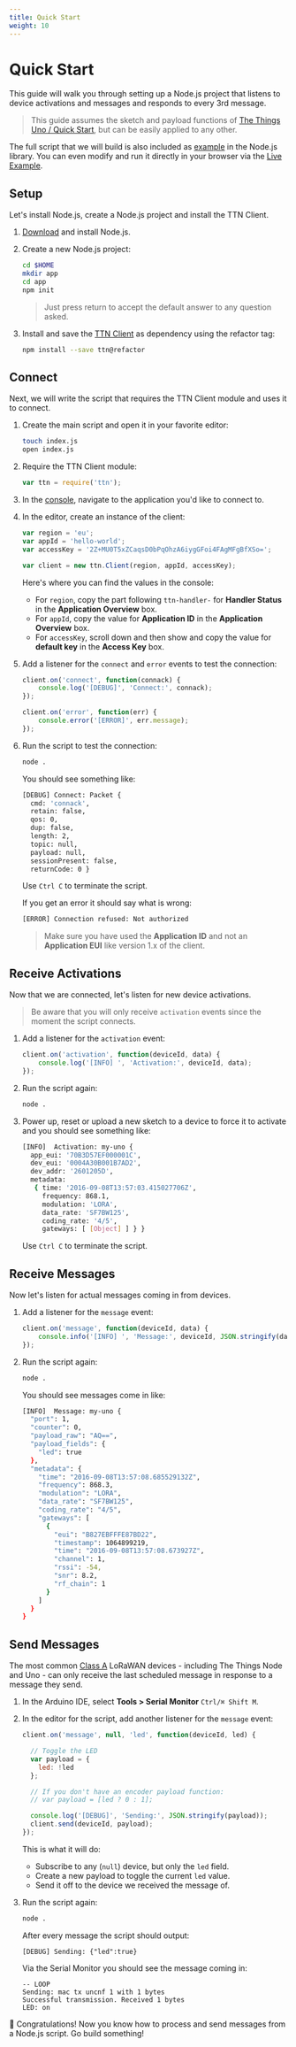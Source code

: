 ```yaml
---
title: Quick Start
weight: 10
---
```


# Quick Start

This guide will walk you through setting up a Node.js project that listens to device activations and messages and responds to every 3rd message.

> This guide assumes the sketch and payload functions of [The Things Uno / Quick Start](/uno/#quick-start), but can be easily applied to any other.

The full script that we will build is also included as [example](https://github.com/TheThingsNetwork/node-app-lib/blob/master/src/example.js) in the Node.js library. You can even modify and run it directly in your browser via the [Live Example](#live-example).

## Setup
Let's install Node.js, create a Node.js project and install the TTN Client.

1.  [Download](https://nodejs.org/en/download/) and install Node.js.
2.  Create a new Node.js project:

    ```bash
    cd $HOME
    mkdir app
    cd app
    npm init
    ```

    > Just press return to accept the default answer to any question asked.

3.  Install and save the [TTN Client](https://www.npmjs.com/package/ttn) as dependency using the refactor tag:

    ```bash
    npm install --save ttn@refactor
    ```

## Connect
Next, we will write the script that requires the TTN Client module and uses it to connect.

1.  Create the main script and open it in your favorite editor:

    ```bash
    touch index.js
    open index.js
    ```

2.  Require the TTN Client module:

    ```js
    var ttn = require('ttn');
    ```

3.  In the [console](https://preview.console.thethingsnetwork.org/applications), navigate to the application you'd like to connect to.

5.  In the editor, create an instance of the client:

    ```js 
    var region = 'eu';
    var appId = 'hello-world';
    var accessKey = '2Z+MU0T5xZCaqsD0bPqOhzA6iygGFoi4FAgMFgBfXSo=';
    
    var client = new ttn.Client(region, appId, accessKey);
    ```

    Here's where you can find the values in the console:
    
    * For `region`, copy the part following `ttn-handler-` for **Handler Status** in the **Application Overview** box.
    * For `appId`, copy the value for **Application ID** in the **Application Overview** box.
    * For `accessKey`, scroll down and then show and copy the value for **default key** in the **Access Key** box.

6.  Add a listener for the `connect` and `error` events to test the connection:

    ```js 
    client.on('connect', function(connack) {
        console.log('[DEBUG]', 'Connect:', connack);
    });
    
    client.on('error', function(err) {
        console.error('[ERROR]', err.message);
    });
    ```
 
7.  Run the script to test the connection:

    ```bash
    node .
    ```

    You should see something like:

    ```bash
    [DEBUG] Connect: Packet {
      cmd: 'connack',
      retain: false,
      qos: 0,
      dup: false,
      length: 2,
      topic: null,
      payload: null,
      sessionPresent: false,
      returnCode: 0 }
    ```

    Use `Ctrl C` to terminate the script.

    If you get an error it should say what is wrong:

    ```bash
    [ERROR] Connection refused: Not authorized
    ```

    > Make sure you have used the **Application ID** and not an **Application EUI** like version 1.x of the client.

## Receive Activations
Now that we are connected, let's listen for new device activations.

> Be aware that you will only receive `activation` events since the moment the script connects.

1.  Add a listener for the `activation` event:

    ```js
    client.on('activation', function(deviceId, data) {
        console.log('[INFO] ', 'Activation:', deviceId, data);
    });
    ```

2.  Run the script again:

    ```bash
    node .
    ```

3.  Power up, reset or upload a new sketch to a device to force it to activate and you should see something like:

    ```bash
    [INFO]  Activation: my-uno {
      app_eui: '70B3D57EF000001C',
      dev_eui: '0004A30B001B7AD2',
      dev_addr: '2601205D',
      metadata:
       { time: '2016-09-08T13:57:03.415027706Z',
         frequency: 868.1,
         modulation: 'LORA',
         data_rate: 'SF7BW125',
         coding_rate: '4/5',
         gateways: [ [Object] ] } }
    ```

    Use `Ctrl C` to terminate the script.    

## Receive Messages
Now let's listen for actual messages coming in from devices.

1.  Add a listener for the `message` event:

    ```js
    client.on('message', function(deviceId, data) {
        console.info('[INFO] ', 'Message:', deviceId, JSON.stringify(data, null, 2));
    });
    ```

2.  Run the script again:

    ```bash
    node .
    ```

    You should see messages come in like:

    ```bash
    [INFO]  Message: my-uno {
      "port": 1,
      "counter": 0,
      "payload_raw": "AQ==",
      "payload_fields": {
        "led": true
      },
      "metadata": {
        "time": "2016-09-08T13:57:08.685529132Z",
        "frequency": 868.3,
        "modulation": "LORA",
        "data_rate": "SF7BW125",
        "coding_rate": "4/5",
        "gateways": [
          {
            "eui": "B827EBFFFE87BD22",
            "timestamp": 1064899219,
            "time": "2016-09-08T13:57:08.673927Z",
            "channel": 1,
            "rssi": -54,
            "snr": 8.2,
            "rf_chain": 1
          }
        ]
      }
    }
    ```

## Send Messages
The most common [Class A](https://www.lora-alliance.org/What-Is-LoRa/Technology) LoRaWAN devices - including The Things Node and Uno - can only receive the last scheduled message in response to a message they send.

1.  In the Arduino IDE, select **Tools > Serial Monitor** `Ctrl/⌘ Shift M`.

2.  In the editor for the script, add another listener for the `message` event:

    ```js
    client.on('message', null, 'led', function(deviceId, led) {
    
      // Toggle the LED
      var payload = {
        led: !led
      };
    
      // If you don't have an encoder payload function:
      // var payload = [led ? 0 : 1];
    
      console.log('[DEBUG]', 'Sending:', JSON.stringify(payload));
      client.send(deviceId, payload);
    });
    ```
    
    This is what it will do:
    
    * Subscribe to any (`null`) device, but only the `led` field.
    * Create a new payload to toggle the current `led` value.
    * Send it off to the device we received the message of.

4.  Run the script again:

    ```bash
    node .
    ```

    After every message the script should output:

    ```
    [DEBUG] Sending: {"led":true}
    ```

    Via the Serial Monitor you should see the message coming in:

    ```
    -- LOOP
    Sending: mac tx uncnf 1 with 1 bytes
    Successful transmission. Received 1 bytes
    LED: on
    ```

🎉 Congratulations! Now you know how to process and send messages from a Node.js script. Go build something!
